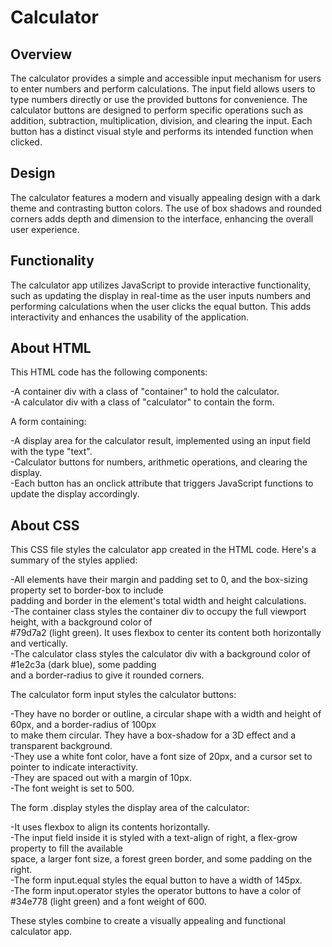 # Calculator

## Overview
The calculator provides a simple and accessible input mechanism for users to enter numbers and perform calculations.
The input field allows users to type numbers directly or use the provided buttons for convenience.
The calculator buttons are designed to perform specific operations such as addition, subtraction, multiplication,
division, and clearing the input. Each button has a distinct visual style and performs its intended function when clicked.

## Design
The calculator features a modern and visually appealing design with a dark theme and contrasting button colors. 
The use of box shadows and rounded corners adds depth and dimension to the interface, enhancing the overall user experience.

## Functionality
The calculator app utilizes JavaScript to provide interactive functionality, such as updating the display in real-time as 
the user inputs numbers and performing calculations when the user clicks the equal button. This adds interactivity and 
enhances the usability of the application.

## About HTML

This HTML code has the following components:

-A container div with a class of "container" to hold the calculator. <br />
-A calculator div with a class of "calculator" to contain the form. <br />

 A form containing: <br />

-A display area for the calculator result, implemented using an input field with the type "text". <br />
-Calculator buttons for numbers, arithmetic operations, and clearing the display. <br />
-Each button has an onclick attribute that triggers JavaScript functions to update the display accordingly. <br />

## About CSS

This CSS file styles the calculator app created in the HTML code. Here's a summary of the styles applied: <br />

-All elements have their margin and padding set to 0, and the box-sizing property set to border-box to include <br />
padding and border in the element's total width and height calculations. <br />
-The container class styles the container div to occupy the full viewport height, with a background color of  <br />
#79d7a2 (light green). It uses flexbox to center its content both horizontally and vertically. <br />
-The calculator class styles the calculator div with a background color of #1e2c3a (dark blue), some padding <br />
and a border-radius to give it rounded corners. <br />

The calculator form input styles the calculator buttons: <br /> 

-They have no border or outline, a circular shape with a width and height of 60px, and a border-radius of 100px <br />
to make them circular. They have a box-shadow for a 3D effect and a transparent background. <br />
-They use a white font color, have a font size of 20px, and a cursor set to pointer to indicate interactivity. <br />
-They are spaced out with a margin of 10px. <br />
-The font weight is set to 500. <br />

The form .display styles the display area of the calculator: <br />

-It uses flexbox to align its contents horizontally. <br />
-The input field inside it is styled with a text-align of right, a flex-grow property to fill the available <br />
space, a larger font size, a forest green border, and some padding on the right. <br />
-The form input.equal styles the equal button to have a width of 145px. <br />
-The form input.operator styles the operator buttons to have a color of #34e778 (light green) and a font weight of 600.<br />

These styles combine to create a visually appealing and functional calculator app.


